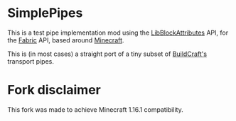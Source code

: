 # SimplePipes

This is a test pipe implementation mod using the [LibBlockAttributes](https://github.com/AlexIIL/LibBlockAttributes) API, for the [Fabric](https://fabricmc.net/) API, based around [Minecraft](https://minecraft.net).

This is (in most cases) a straight port of a tiny subset of [BuildCraft's](https://www.mod-buildcraft.com) transport pipes.

# Fork disclaimer

This fork was made to achieve Minecraft 1.16.1 compatibility.
